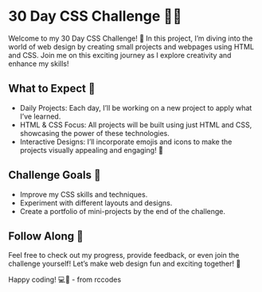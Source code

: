 # 30 Day CSS Challenge 🎨✨

Welcome to my 30 Day CSS Challenge! 🚀 
In this project, I’m diving into the world of web design by creating small projects and webpages using HTML and CSS. Join me on this exciting journey as I explore creativity and enhance my skills!

## What to Expect 🧐

- Daily Projects: Each day, I’ll be working on a new project to apply what I’ve learned.
- HTML & CSS Focus: All projects will be built using just HTML and CSS, showcasing the power of these technologies.
- Interactive Designs: I’ll incorporate emojis and icons to make the projects visually appealing and engaging! 🎉

## Challenge Goals 🎯

- Improve my CSS skills and techniques.
- Experiment with different layouts and designs.
- Create a portfolio of mini-projects by the end of the challenge.

## Follow Along 👣

Feel free to check out my progress, provide feedback, or even join the challenge yourself! Let’s make web design fun and exciting together! 🌈

Happy coding! 💻💖  -  from rccodes
